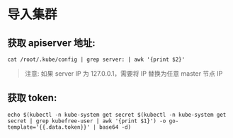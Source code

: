 # 导入集群

## 获取 apiserver 地址:

    cat /root/.kube/config | grep server: | awk '{print $2}'

> 注意: 如果 server IP 为 127.0.0.1，需要将 IP 替换为任意 master 节点 IP

## 获取 token:

    echo $(kubectl -n kube-system get secret $(kubectl -n kube-system get secret | grep kubefree-user | awk '{print $1}') -o go-template='{{.data.token}}' | base64 -d)

